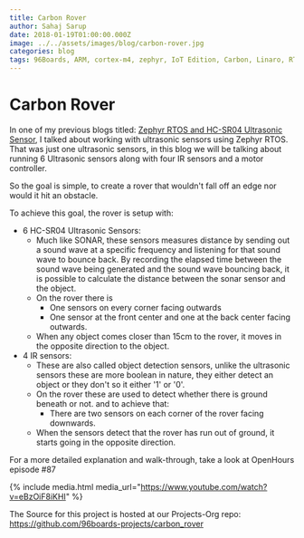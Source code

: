 ```yaml
---
title: Carbon Rover
author: Sahaj Sarup
date: 2018-01-19T01:00:00.000Z
image: ../../assets/images/blog/carbon-rover.jpg
categories: blog
tags: 96Boards, ARM, cortex-m4, zephyr, IoT Edition, Carbon, Linaro, RTOS, ultrasonic
---
```


# Carbon Rover

In one of my previous blogs titled: [Zephyr RTOS and HC-SR04 Ultrasonic Sensor](https://www.96boards.org/blog/zephyr-hcsr04/), I talked about working with ultrasonic sensors using Zephyr RTOS. That was just one ultrasonic sensors, in this blog we will be talking about running 6 Ultrasonic sensors along with four IR sensors and a motor controller.

So the goal is simple, to create a rover that wouldn't fall off an edge nor would it hit an obstacle.

To achieve this goal, the rover is setup with:

- 6 HC-SR04 Ultrasonic Sensors:
  - Much like SONAR, these sensors measures distance by sending out a sound wave at a specific frequency and listening for that sound wave to bounce back. By recording the elapsed time between the sound wave being generated and the sound wave bouncing back, it is possible to calculate the distance between the sonar sensor and the object.
  - On the rover there is
    - One sensors on every corner facing outwards
    - One sensor at the front center and one at the back center facing outwards.
  - When any object comes closer than 15cm to the rover, it moves in the opposite direction to the object.
- 4 IR sensors:
  - These are also called object detection sensors, unlike the ultrasonic sensors these are more boolean in nature, they either detect an object or they don't so it either '1' or '0'.
  - On the rover these are used to detect whether there is ground beneath or not. and to achieve that:
    - There are two sensors on each corner of the rover facing downwards.
  - When the sensors detect that the rover has run out of ground, it starts going in the opposite direction.

For a more detailed explanation and walk-through, take a look at OpenHours episode #87

{% include media.html media_url="https://www.youtube.com/watch?v=eBzOiF8iKHI" %}

The Source for this project is hosted at our Projects-Org repo: https://github.com/96boards-projects/carbon_rover
